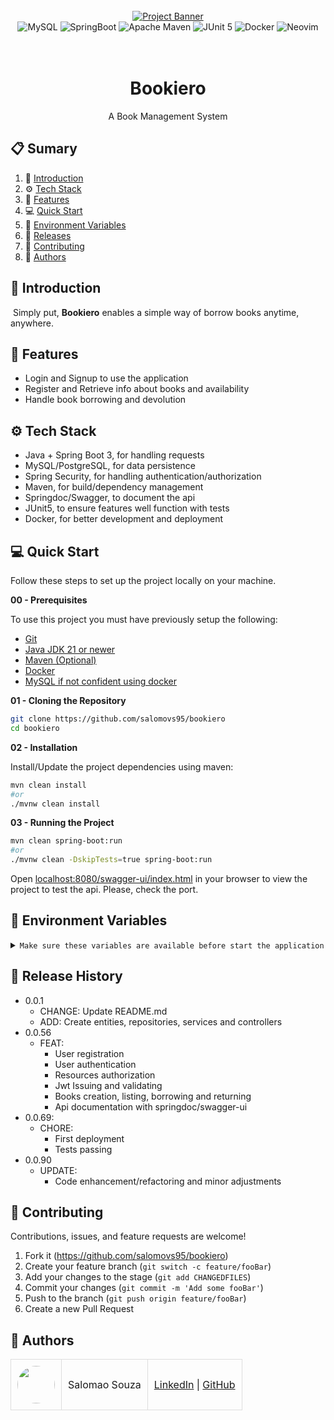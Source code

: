 <div align="center">
  <br />
    <a href="#" target="_blank">
      <img src="https://github.com/orafael-almeida/readme-projects-template/blob/main/images/banner.png?raw=true" alt="Project Banner">
    </a>
  <br />

  <div>
    <img src="https://img.shields.io/badge/mysql-4479A1.svg?style=for-the-badge&logo=mysql&logoColor=white" alt="MySQL" />
    <img src="https://img.shields.io/badge/Spring%20Boot-6DB33F.svg?style=for-the-badge&logo=Spring-Boot&logoColor=white" alt="SpringBoot" />
    <img src="https://img.shields.io/badge/Apache%20Maven-C71A36?style=for-the-badge&logo=Apache%20Maven&logoColor=white" alt="Apache Maven" />
    <img src="https://img.shields.io/badge/JUnit5-25A162.svg?style=for-the-badge&logo=JUnit5&logoColor=white" alt="JUnit 5" />
    <img src="https://img.shields.io/badge/docker-%230db7ed.svg?style=for-the-badge&logo=docker&logoColor=white" alt="Docker" />
    <img src="https://img.shields.io/badge/NeoVim-%2357A143.svg?&style=for-the-badge&logo=neovim&logoColor=white" alt="Neovim" />
  </div>
<br/><br/>
 
  <h1 align="center">Bookiero</h1>

   <div align="center">
      A Book Management System
   </div>
</div>



## 📋 <a name="table">Sumary</a>

1. 🚀 [Introduction](#introduction)
2. ⚙️ [Tech Stack](#tech-stack)
3. 🔋 [Features](#features)
4. 💻 [Quick Start](#quick-start)
5. 💾 [Environment Variables](#envs)
6. 📅 [Releases](#versions)
7. 🤝 [Contributing](#contributing)
8. 👥 [Authors](#authors)



## <a name="introduction">🚀 Introduction</a>

&nbsp;Simply put, **Bookiero** enables a simple way of borrow books anytime, anywhere.


## <a name="features">🔋 Features</a>

- Login and Signup to use the application
- Register and Retrieve info about books and availability
- Handle book borrowing and devolution


## <a name="tech-stack">⚙️ Tech Stack</a>

- Java + Spring Boot 3, for handling requests
- MySQL/PostgreSQL, for data persistence
- Spring Security, for handling authentication/authorization
- Maven, for build/dependency management
- Springdoc/Swagger, to document the api
- JUnit5, to ensure features well function with tests
- Docker, for better development and deployment


## <a name="quick-start">💻 Quick Start</a>

Follow these steps to set up the project locally on your machine.

**00 - Prerequisites**

To use this project you must have previously setup the following:

- [Git](#)
- [Java JDK 21 or newer](#)
- [Maven (Optional)](#)
- [Docker](#)
- [MySQL if not confident using docker](#)

**01 - Cloning the Repository**

```bash
git clone https://github.com/salomovs95/bookiero
cd bookiero
```

**02 - Installation**

Install/Update the project dependencies using maven:

```bash
mvn clean install
#or
./mvnw clean install
```

**03 - Running the Project**

```bash
mvn clean spring-boot:run
#or
./mvnw clean -DskipTests=true spring-boot:run
```

Open [localhost:8080/swagger-ui/index.html](localhost:8080/swagger-ui/index.html) in your browser to view the project to test the api.
Please, check the port.

## <a name="envs">💾 Environment Variables</a>

<details>
<summary><code>Make sure these variables are available before start the application</code></summary>

```yaml
# Database Relatedd - Development Profile Only
DATABASE_URL=CHANGE_ME_LATER
DATABASE_USERNAME=CHANGE_ME_LATER
DATABASE_PASSWORD=CHANGE_ME_LATER

# CORS Related
ALLOWED_ORIGINS=CHANGE_ME_LATER

# User Related
ENCODER_SECRET=CHANGE_ME_LATER

# Jwt Related
JWT_SECRET=CHANGE_ME_LATER
JWT_ISSUER=CHANGE_ME_LATER

SPRING_PROFILE=CHANGE_LATER_IF_DEPLOY
```

</details>

## <a name="versions">📅 Release History</a>

* 0.0.1
    * CHANGE: Update README.md
    * ADD: Create entities, repositories, services and controllers
* 0.0.56
    * FEAT:
        - User registration
        - User authentication
        - Resources authorization
        - Jwt Issuing and validating
        - Books creation, listing, borrowing and returning
        - Api documentation with springdoc/swagger-ui
* 0.0.69:
    * CHORE:
        - First deployment
        - Tests passing
* 0.0.90
    * UPDATE:
        - Code enhancement/refactoring and minor adjustments

## <a name="contributing">🤝 Contributing</a>

Contributions, issues, and feature requests are welcome!

1. Fork it (<https://github.com/salomovs95/bookiero>)
2. Create your feature branch (`git switch -c feature/fooBar`)
3. Add your changes to the stage (`git add CHANGEDFILES`)
4. Commit your changes (`git commit -m 'Add some fooBar'`)
5. Push to the branch (`git push origin feature/fooBar`)
6. Create a new Pull Request


## <a name="authors">👥 Authors</a>

<table style="border-collapse: collapse; table-layout: auto text-align: left;">

  <tbody>
    <tr>
      <td style="padding: 10px; border: 1px solid #ddd;">
        <img src="https://avatars.githubusercontent.com/u/170432574?v=4" width="60" style="border-radius: 50%; display: block; margin: 0 auto;">
      </td>
      <td style="padding: 10px; border: 1px solid #ddd;">Salomao Souza</td>
      <td style="padding: 10px; border: 1px solid #ddd;">
        <a href="linkedin.com/in/salomovs95" target="_blank">LinkedIn</a> |
        <a href="https://github.com/salomovs95" target="_blank">GitHub</a>
      </td>
    </tr>
  </tbody>
</table>
